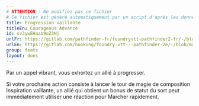 ```yaml
---
# ATTENTION : Ne modifiez pas ce fichier
# Ce fichier est généré automatiquement par un script d'après les données du module Foundry VTT officiel et de sa traduction
title: Progression vaillante
titleEn: Courageous Advance
id: sv3ywEHaab9oZ3Nj
urlFr: https://gitlab.com/pathfinder-fr/foundryvtt-pathfinder2-fr/-/blob/master/data/feats/sv3ywEHaab9oZ3Nj.htm
urlEn: https://gitlab.com/hooking/foundry-vtt---pathfinder-2e/-/blob/master/packs/data/feats.db/courageous-advance.json
group: feats
layout: dons
---
```

Par un appel vibrant, vous exhortez un allié à progresser.

Si votre prochaine action consiste à lancer le tour de magie de composition <a class="entity-link" data-pack="pf2e.spells-srd" data-id="IAjvwqgiDr3qGYxY" draggable="true">Inspiration vaillante</a>, un allié qui obtient un bonus de statut du sort peut immédiatement utiliser une réaction pour <a class="entity-link" data-pack="pf2e.actionspf2e" data-id="Bcxarzksqt9ezrs6" draggable="true">Marcher rapidement</a>.


